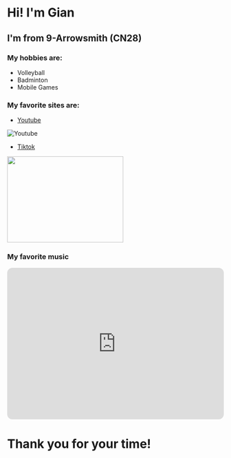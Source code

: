 # Hi! I'm Gian
## I'm from 9-Arrowsmith (CN28)

### My hobbies are:
- Volleyball
- Badminton
- Mobile Games

### My favorite sites are:
- [Youtube](https://youtube.com)

![Youtube](https://encrypted-tbn0.gstatic.com/images?q=tbn:ANd9GcT_4N37TIgWC_QLpspNwGddZH8DhzljeYMFnA&s)
- [Tiktok](https://tiktok.com)
<img src="https://p16-tiktokcdn-com.akamaized.net/obj/tiktok-obj/a6d99e932d10679131cb7c5684eb654c.png" width="270" height="200">

### My favorite music
<iframe style="border-radius:12px" src="https://open.spotify.com/embed/album/392p3shh2jkxUxY2VHvlH8?utm_source=generator" width="100%" height="352" frameBorder="0" allowfullscreen="" allow="autoplay; clipboard-write; encrypted-media; fullscreen; picture-in-picture" loading="lazy"></iframe>

# Thank you for your time!
